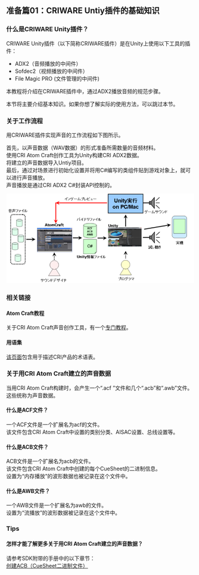 ## 准备篇01：CRIWARE Untiy插件的基础知识
### 什么是CRIWARE Unity插件？
CRIWARE Unity插件（以下简称CRIWARE插件）是在Unity上使用以下工具的插件：
* ADX2（音频播放的中间件）
* Sofdec2（视频播放的中间件）
* File Magic PRO (文件管理的中间件)

本教程将介绍在CRIWARE插件中，通过ADX2播放音频的规范步骤。

本节将主要介绍基本知识。如果你想了解实际的使用方法，可以跳过本节。

### 关于工作流程
用CRIWARE插件实现声音的工作流程如下图所示。

首先，以声音数据（WAV数据）的形式准备所需数量的音频材料。<br/>
使用CRI Atom Craft创作工具为Unity构建CRI ADX2数据。<br/>
将建立的声音数据导入Untiy项目。<br/>
最后，通过对场景进行初始化设置并将用C#编写的类组件贴到游戏对象上，就可以进行声音播放。<br/>
声音播放是通过CRI ADX2 C#封装API控制的。

![](images/unity0101.png)

### 相关链接
#### Atom Craft教程
关于CRI Atom Craft声音创作工具，有一个<a href="file:///D:\Github\blog_translation\ADX%20Tutorial\README.md" target="_blank">专门教程</a>。

#### 用语集
<a href="https://game.criware.jp/learn/glossary/" target="_blank">该页面</a>包含用于描述CRI产品的术语表。

### 关于用CRI Atom Craft建立的声音数据
当用CRI Atom Craft构建时，会产生一个“.acf ”文件和几个“.acb”和“.awb”文件。<br/>
这些统称为声音数据。

#### 什么是ACF文件？
一个ACF文件是一个扩展名为acf的文件。<br/>
该文件包含CRI Atom Craft中设置的类别分类、AISAC设置、总线设置等。

#### 什么是ACB文件？
ACB文件是一个扩展名为acb的文件。<br/>
该文件包含CRI Atom Craft中创建的每个CueSheet的二进制信息。<br/>
设置为“内存播放”的波形数据也被记录在这个文件中。

#### 什么是AWB文件？
一个AWB文件是一个扩展名为awb的文件。<br/>
设置为“流播放”的波形数据被记录在这个文件中。

### Tips
#### 怎样才能了解更多关于用CRI Atom Craft建立的声音数据？
请参考SDK附带的手册中的以下章节：<br/>
<a href="https://game.criware.jp/manual/adx2_tool/jpn/contents/criatom_tools_atomcraft_tutorial_build.html" target="_blank">创建ACB（CueSheet二进制文件）</a>
